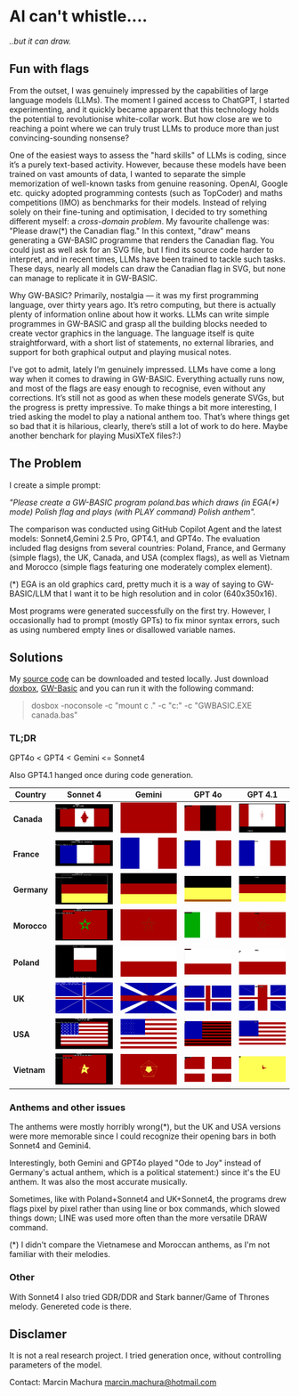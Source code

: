 # AI can't whistle....
_..but it can draw._

## Fun with flags
From the outset, I was genuinely impressed by the capabilities of large language models (LLMs). The moment I gained access to ChatGPT, I started experimenting, and it quickly became apparent that this technology holds the potential to revolutionise white-collar work.
But how close are we to reaching a point where we can truly trust LLMs to produce more than just convincing-sounding nonsense?

One of the easiest ways to assess the "hard skills" of LLMs is coding, since it’s a purely text-based activity. However, because these models have been trained on vast amounts of data, I wanted to separate the simple memorization of well-known tasks from genuine reasoning. OpenAI, Google etc. quicky adopted programming contests (such as TopCoder) and maths competitions (IMO) as benchmarks for their models.
Instead of relying solely on their fine-tuning and optimisation, I decided to try something different myself: a *cross-domain problem*. My favourite challenge was: "Please draw(*) the Canadian flag." In this context, "draw" means generating a GW-BASIC programme that renders the Canadian flag.
You could just as well ask for an SVG file, but I find its source code harder to interpret, and in recent times, LLMs have been trained to tackle such tasks. These days, nearly all models can draw the Canadian flag in SVG, but none can manage to replicate it in GW-BASIC.

Why GW-BASIC? Primarily, nostalgia — it was my first programming language, over thirty years ago.
It’s retro computing, but there is actually plenty of information online about how it works. LLMs can write simple programmes in GW-BASIC and grasp all the building blocks needed to create vector graphics in the language.
The language itself is quite straightforward, with a short list of statements, no external libraries, and support for both graphical output and playing musical notes.

I’ve got to admit, lately I’m genuinely impressed. LLMs have come a long way when it comes to drawing in GW-BASIC. Everything actually runs now, and most of the flags are easy enough to recognise, even without any corrections. It’s still not as good as when these models generate SVGs, but the progress is pretty impressive.
To make things a bit more interesting, I tried asking the model to play a national anthem too. That’s where things get so bad that it is hilarious, clearly, there’s still a lot of work to do here. Maybe another benchark for playing MusiXTeX files?:)

## The Problem
I create a simple prompt: 

_"Please create a GW-BASIC program poland.bas which draws (in EGA(*) mode) Polish flag and plays (with PLAY command) Polish anthem"._

The comparison was conducted using GitHub Copilot Agent and the latest models: Sonnet4,Gemini 2.5 Pro, GPT4.1, and GPT4o. The evaluation included flag designs from several countries: Poland, France, and Germany (simple flags), the UK, Canada, and USA (complex flags), as well as Vietnam and Morocco (simple flags featuring one moderately complex element).

(*) EGA is an old graphics card, pretty much it is a way of saying to GW-BASIC/LLM that I want it to be high resolution and in color (640x350x16).

Most programs were generated successfully on the first try. However, I occasionally had to prompt (mostly GPTs) to fix minor syntax errors, such as using numbered empty lines or disallowed variable names.

## Solutions
My [source code](https://github.com/marcinmachura/MeVsAi/tree/main/FunWithFlags/) can be downloaded and tested locally. Just download [doxbox](https://www.dosbox.com/), [GW-Basic](https://gw-basic.com/) and you can run it with the following command:
> dosbox -noconsole -c "mount c ." -c "c:" -c "GWBASIC.EXE canada.bas"
 
### TL;DR
GPT4o < GPT4 < Gemini <= Sonnet4

Also GPT4.1 hanged once during code generation.


| Country   | Sonnet 4 | Gemini | GPT 4o | GPT 4.1 |
|-----------|----------|--------|--------|---------|
| **Canada**   | ![](imgs/canada_sonnet4.png)  | ![](imgs/canada_gemini.png)  | ![](imgs/canada_gpt4o.png)     | ![](imgs/canada_gpt41.png)         |
| **France**   | ![](imgs/france_sonnet4.png)  | ![](imgs/france_gemini.png)  | ![](imgs/france_gpt4o.png)     | ![](imgs/france_gpt41.png)         |
| **Germany**  | ![](imgs/germany_sonnet4.png) | ![](imgs/germany_gemini.png) | ![](imgs/germany_gpt4o.png)    | ![](imgs/germany_gpt41.png)        |
| **Morocco**  | ![](imgs/morocco_sonnet4.png) | ![](imgs/morocco_gemini.png) | ![](imgs/morocco_gpt4o.png)    | ![](imgs/morocco_gpt41.png)        |
| **Poland**   | ![](imgs/poland_sonnet4.png)  | ![](imgs/poland_gemini.png)  | ![](imgs/poland_gpt4o.png)     | ![](imgs/poland_gpt41.png)         |
| **UK**       | ![](imgs/uk_sonnet4.png)      | ![](imgs/uk_gemini.png)      | ![](imgs/uk_gpt4o.png)         | ![](imgs/uk_gpt41.png)             |
| **USA**      | ![](imgs/usa_sonnet4.png)     | ![](imgs/usa_gemini.png)     | ![](imgs/usa_gpt4o.png)        | ![](imgs/usa_gpt41.png)            |
| **Vietnam**  | ![](imgs/vietnam_sonnet4.png) | ![](imgs/vietnam_gemini.png) | ![](imgs/vietnam_gpt4o.png)    | ![](imgs/vietnam_gpt41.png)        |

### Anthems and other issues
The anthems were mostly horribly wrong(*), but the UK and USA versions were more memorable since I could recognize their opening bars in both Sonnet4 and Gemini4. 

Interestingly, both Gemini and GPT4o played "Ode to Joy" instead of Germany's actual anthem, which is a political statement:) since it's the EU anthem. It was also the most accurate musically.

Sometimes, like with Poland+Sonnet4 and UK+Sonnet4, the programs drew flags pixel by pixel rather than using line or box commands, which slowed things down; LINE was used more often than the more versatile DRAW command. 

(*) I didn't compare the Vietnamese and Moroccan anthems, as I'm not familiar with their melodies.

### Other
With Sonnet4 I also tried GDR/DDR and Stark banner/Game of Thrones melody. Genereted code is there.

## Disclamer
It is not a real research project. I tried generation once, without controlling parameters of the model.

Contact: Marcin Machura <marcin.machura@hotmail.com>






